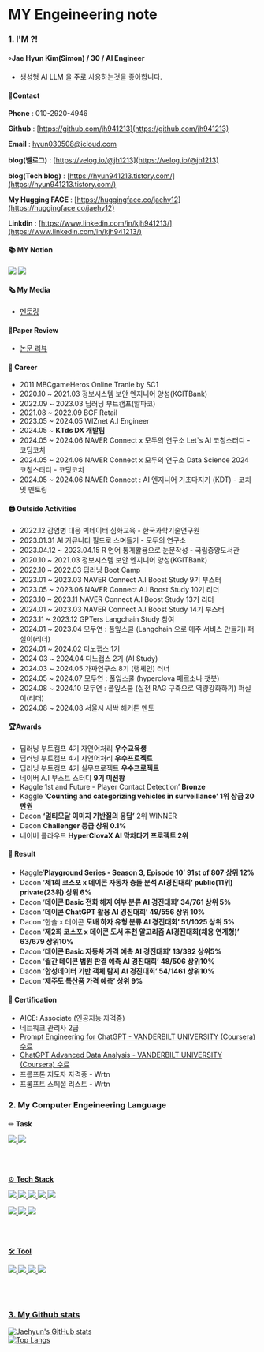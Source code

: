 # MY Engeineering note
#### 
### 1. I'M ?!
#### ৹ Jae Hyun Kim(Simon) / 30 / AI Engineer
- 생성형 AI LLM 을 주로 사용하는것을 좋아합니다.
#### 📱Contact


**Phone** : 010-2920-4946

**Github** : [https://github.com/jh941213](https://github.com/jh941213)

**Email** : hyun030508@icloud.com

**blog(벨로그)** : [https://velog.io/@jh1213](https://velog.io/@jh1213) 

**blog(Tech blog)** : [https://hyun941213.tistory.com/](https://hyun941213.tistory.com/)

**My Hugging FACE** : [https://huggingface.co/jaehy12](https://huggingface.co/jaehy12)

**Linkdin** : [https://www.linkedin.com/in/kjh941213/](https://www.linkedin.com/in/kjh941213/)


#### 📚 MY Notion
<a href="https://jh941213.notion.site/Jae-Hyun-Kim-025371fbbc904547a69f0b33bc8e45f4" target="_blank"><img src="https://img.shields.io/badge/Notion-00c9f2?style=flat-square&logo=notion&logoColor=white"/></a>
<a href="https://github.com/jh941213" target="_blank"><img src="https://img.shields.io/badge/GitHub-2a2a2a?style=flat-square&logo=GigHub&logoColor=white"/></a>
#### 🗞️ My Media
- [멘토링](https://alpacocampus.oopy.io/37fd0d1c-cd73-43e6-ac5e-2635d1af0bd7)

#### 📜Paper Review
- [논문 리뷰](https://jh941213.notion.site/jh941213/Paper-Review-b79a28f99d19420e999b935c91909bc3)

#### 🏢 Career
- 2011 MBCgameHeros Online Tranie by SC1
- 2020.10 ~ 2021.03 정보시스템 보안 엔지니어 양성(KGITBank)
- 2022.09 ~ 2023.03 딥러닝 부트캠프(알파코)
- 2021.08 ~ 2022.09 BGF Retail
- 2023.05 ~ 2024.05 WIZnet A.I Engineer
- 2024.05 ~ **KTds DX 개발팀**
- 2024.05 ~ 2024.06 NAVER Connect x 모두의 연구소 Let`s AI 코칭스터디 - 코딩코치
- 2024.05 ~ 2024.06 NAVER Connect x 모두의 연구소 Data Science 2024 코칭스터디 - 코딩코치
- 2024.05 ~ 2024.06 NAVER Connect : AI 엔지니어 기초다지기 (KDT) - 코치 및 멘토링

#### 🖨️ Outside Activities
- 2022.12 감염병 대응 빅데이터 심화교육 - 한국과학기술연구원
- 2023.01.31 AI 커뮤니티 필드로 스며들기 - 모두의 연구소
- 2023.04.12 ~ 2023.04.15 R 언어 통계활용으로 눈문작성 - 국립중앙도서관
- 2020.10 ~ 2021.03 정보시스템 보안 엔지니어 양성(KGITBank)
- 2022.10 ~ 2022.03 딥러닝 Boot Camp
- 2023.01 ~ 2023.03 NAVER Connect A.I Boost Study 9기 부스터
- 2023.05 ~ 2023.06 NAVER Connect A.I Boost Study 10기 리더
- 2023.10 ~ 2023.11 NAVER Connect A.I Boost Study 13기 리더
- 2024.01 ~ 2023.03 NAVER Connect A.I Boost Study 14기 부스터
- 2023.11 ~ 2023.12 GPTers Langchain Study 참여
- 2024.01 ~ 2023.04 모두연 : 풀잎스쿨 (Langchain 으로 매주 서비스 만들기) 퍼실이(리더)
- 2024.01 ~ 2024.02 디노랩스 1기 
- 2024 03 ~ 2024.04 디노랩스 2기 (AI Study)
- 2024.03 ~ 2024.05 가짜연구소 8기 (랭체인) 러너
- 2024.05 ~ 2024.07 모두연 : 풀잎스쿨 (hyperclova 페르소나 챗봇)
- 2024.08 ~ 2024.10 모두연 : 풀잎스쿨 (실전 RAG 구축으로 역량강화하기) 퍼실이(리더)
- 2024.08 ~ 2024.08 서울시 새싹 해커톤 멘토

#### 🏆Awards
- 딥러닝 부트캠프 4기 자연어처리 **우수교육생**
- 딥러닝 부트캠프 4기 자연어처리 **우수프로젝트**
- 딥러닝 부트캠프 4기 실무프로젝트 **우수프로젝트**
- 네이버 A.I 부스트 스터디 **9기 미션왕**
- Kaggle 1st and Future - Player Contact Detection’ **Bronze**
- Kaggle ’**Counting and categorizing vehicles in surveillance’ 1위 상금 20만원**
- Dacon **‘멀티모달 이미지 기반질의 응답’** 2위 WINNER
- Dacon **Challenger 등급 상위 0.1%**
- 네이버 클라우드 **HyperClovaX AI 막차타기 프로젝트 2위**



#### 📝 Result
- Kaggle’**Playground Series - Season 3, Episode 10’  91st of 807 상위 12%**
- Dacon ‘**제1회 코스포 x 데이콘 자동차 충돌 분석 AI경진대회’  public(11위) private(23위) 상위 6%**
- Dacon ‘**데이콘 Basic 전화 해지 여부 분류 AI 경진대회’ 34/761  상위 5%**
- Dacon ‘**데이콘 ChatGPT 활용 AI 경진대회’  49/556  상위 10%**
- Dacon ‘한솔 x 데이콘 **도배 하자 유형 분류 AI 경진대회’ 51/1025 상위 5%**
- Dacon ‘**제2회 코스포 x 데이콘 도서 추천 알고리즘 AI경진대회(채용 연계형)’ 63/679 상위10%**
- Dacon ‘**데이콘 Basic 자동차 가격 예측 AI 경진대회’ 13/392 상위5%**
- Dacon ‘**월간 데이콘 법원 판결 예측 AI 경진대회’ 48/506 상위10%**
- Dacon ‘**합성데이터 기반 객체 탐지 AI 경진대회’ 54/1461 상위10%**
- Dacon ‘**제주도 특산품 가격 예측’ 상위 9%**
  

#### 📜 Certification
- AICE: Associate (인공지능 자격증)
- 네트워크 관리사 2급
- [Prompt Engineering for ChatGPT - VANDERBILT UNIVERSITY (Coursera) 수료](https://www.coursera.org/account/accomplishments/verify/4A6P8RT54UGH)
- [ChatGPT Advanced Data Analysis - VANDERBILT UNIVERSITY (Coursera) 수료](https://coursera.org/share/35aff42ebacbed6547bba595f3a4a05a)
- 프롬프톤 지도자 자격증 - Wrtn
- 프롬프트 스페셜 리스트 - Wrtn

####  
### 2. My Computer Engeineering Language 
####
✏ **Task**

<a href="https://github.com/jh941213/Logistics-Project"><img src="https://img.shields.io/badge/CV-Object Detection-blue"/> 
<a href="https://github.com/jh941213/ChatGPT_n_DALL-E"><img src="https://img.shields.io/badge/NLP-chatbot-yellowgreen"/>

<br/>
<br/>


⚙️ **Tech Stack**

<img src="https://img.shields.io/badge/Python-3766AB?style=flat-square&logo=Python&logoColor=white"/>  <img src="https://img.shields.io/badge/Java-007396?style=flat-square&logo=Java&logoColor=white"/> <img src="https://img.shields.io/badge/MySQL-4479A1?style=flat-square&logo=MySQL&logoColor=white"/> 
<img src="https://img.shields.io/badge/Swift-F05138?style=flat-square&logo=Swift&logoColor=white"/> <img src="https://img.shields.io/badge/C++-00599C?style=flat-square&logo=Swift&logoColor=white"/> 
   
   
<img src="https://img.shields.io/badge/TensorFlow-FF6F00?style=flat-square&logo=TensorFlow&logoColor=white"/> <img src="https://img.shields.io/badge/PyTorch-EE4C2C?style=flat-square&logo=PyTorch&logoColor=white"/> <img src="https://img.shields.io/badge/Flask-000000?style=flat-square&logo=Flask&logoColor=white"/> 



<br/>
<br/>  
 
🛠 **Tool**


<img src="https://img.shields.io/badge/Colab-F9AB00?style=flat-square&logo=Google Colab&logoColor=white"/> <img src="https://img.shields.io/badge/VSCode-007ACC?style=flat-square&logo=Visual Studio Code&logoColor=white"/> <img src="https://img.shields.io/badge/AWS-232F3E?style=flat-square&logo=Amazon AWS&logoColor=white"/> <img src="https://img.shields.io/badge/Android-3DDC84?style=flat-square&logo=Android&logoColor=white"/>



<br/>
<br/>


### 3. My Github stats

![Jaehyun's GitHub stats](https://github-readme-stats.vercel.app/api?username=jh941213&show_icons=trueshow_icons=true&theme=merko)  
![Top Langs](https://github-readme-stats.vercel.app/api/top-langs/?username=jh941213&layout=compact&theme=tokyonight)



